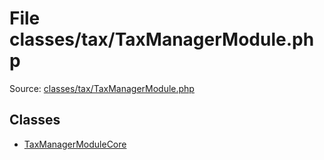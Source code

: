 File classes/tax/TaxManagerModule.php
=========

Source: [classes/tax/TaxManagerModule.php](https://github.com/PrestaShop/PrestaShop/blob/1.6.0.12/classes/tax/TaxManagerModule.php)


Classes
-------

* [TaxManagerModuleCore](class.TaxManagerModuleCore.md)

